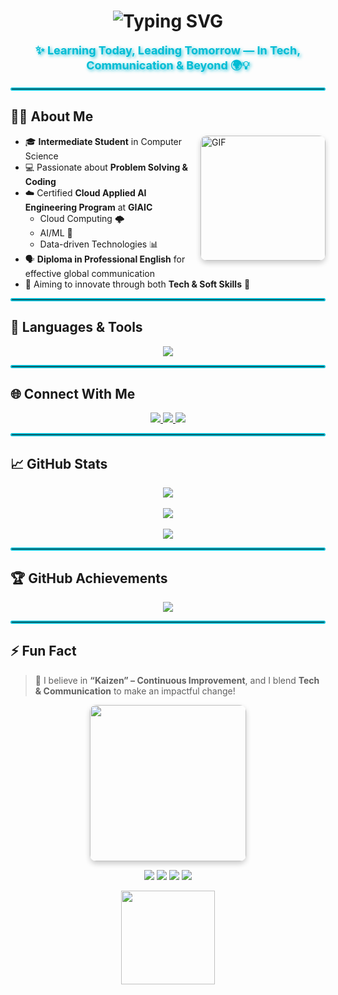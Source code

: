 <h1 align="center">
  <img src="https://readme-typing-svg.herokuapp.com?font=Fira+Code&size=45&pause=1000&center=true&vCenter=true&width=900&lines=👨‍💻+Muhammad+Hammad+Zubair;🚀+Cloud+%26+AI+Explorer+%40+GIAIC;🎓+CS+Student+%7C+English+Pro+in+Progress;🎯+Continuous+Growth+%26+Innovation&repeat=true" alt="Typing SVG" />
</h1>

<p align="center" style="font-size: 18px; font-weight: bold; color: #00bcd4; text-shadow: 2px 2px 5px rgba(0, 188, 212, 0.8);">✨ Learning Today, Leading Tomorrow — In Tech, Communication & Beyond 🌍💡</p>

<hr style="border: 2px solid #00bcd4; border-radius: 10px;" />

## 👨‍🚀 About Me

<img align="right" alt="GIF" height="200px" src="https://media.giphy.com/media/qgQUggAC3Pfv687qPC/giphy.gif" style="border-radius: 10px; box-shadow: 0 4px 8px rgba(0,0,0,0.2);" />

- 🎓 **Intermediate Student** in Computer Science
- 💻 Passionate about **Problem Solving & Coding**
- ☁️ Certified **Cloud Applied AI Engineering Program** at **GIAIC**
  - Cloud Computing 🌩️
  - AI/ML 🤖
  - Data-driven Technologies 📊
- 🗣️ **Diploma in Professional English** for effective global communication
- 🎯 Aiming to innovate through both **Tech & Soft Skills** 💼

<hr style="border: 2px solid #00bcd4; border-radius: 10px;" />

## 🚀 Languages & Tools

<p align="center">
  <img src="https://skillicons.dev/icons?i=c,cpp,js,ts,python,django,nodejs,react,nextjs,tailwind,html,css,git,figma,pandas&theme=light" />
</p>

<hr style="border: 2px solid #00bcd4; border-radius: 10px;" />

## 🌐 Connect With Me

<p align="center">
  <a href="https://x.com/M_HAMMAD_ZUBAIR" target="_blank">
    <img src="https://img.shields.io/badge/X-000000?style=for-the-badge&logo=x&logoColor=white" />
  </a>
  <a href="https://linkedin.com/in/muhammad-hammad-zubair-4046082ba/" target="_blank">
    <img src="https://img.shields.io/badge/LinkedIn-0077B5?style=for-the-badge&logo=linkedin&logoColor=white" />
  </a>
  <a href="https://github.com/MUHAMMAD-HAMMAD-ZUBAIR" target="_blank">
    <img src="https://img.shields.io/badge/GitHub-181717?style=for-the-badge&logo=github&logoColor=white" />
  </a>
</p>

<hr style="border: 2px solid #00bcd4; border-radius: 10px;" />

## 📈 GitHub Stats

<div align="center">
  <img src="https://github-readme-stats.vercel.app/api?username=MUHAMMAD-HAMMAD-ZUBAIR&show_icons=true&theme=tokyonight&hide_border=true&border_radius=20" />
  <br /><br />
  <img src="https://github-readme-streak-stats.herokuapp.com/?user=MUHAMMAD-HAMMAD-ZUBAIR&theme=tokyonight&hide_border=true&border_radius=20" />
  <br /><br />
  <img src="https://github-readme-stats.vercel.app/api/top-langs?username=MUHAMMAD-HAMMAD-ZUBAIR&layout=compact&theme=tokyonight&hide_border=true&border_radius=20" />
</div>

<hr style="border: 2px solid #00bcd4; border-radius: 10px;" />

## 🏆 GitHub Achievements

<p align="center">
  <img src="https://github-profile-trophy.vercel.app/?username=MUHAMMAD-HAMMAD-ZUBAIR&theme=radical&no-frame=true&row=1&margin-w=20" />
</p>

<hr style="border: 2px solid #00bcd4; border-radius: 10px;" />

## ⚡ Fun Fact

> 🌱 I believe in **“Kaizen” – Continuous Improvement**, and I blend **Tech & Communication** to make an impactful change!

<p align="center">
  <img src="https://media.giphy.com/media/f3iwJFOVOwuy7K6FFw/giphy.gif" width="250" style="border-radius: 10px; box-shadow: 0 4px 8px rgba(0,0,0,0.2);" />
</p>

<p align="center">
  <img src="https://img.shields.io/badge/🤖+AI+%26+Cloud-333?style=for-the-badge&logo=cloud&logoColor=white" />
  <img src="https://img.shields.io/badge/👨‍💻+Software+Engineer-333?style=for-the-badge&logo=python&logoColor=white" />
  <img src="https://img.shields.io/badge/🚀+Innovator-333?style=for-the-badge&logo=react&logoColor=white" />
  <img src="https://img.shields.io/badge/🌍+Global+Communicator-333?style=for-the-badge&logo=linkedin&logoColor=white" />
</p>

<p align="center">
  <img src="https://media.giphy.com/media/W1N2nETi9hDxt5Rk6V/giphy.gif" width="150" />
</p>

